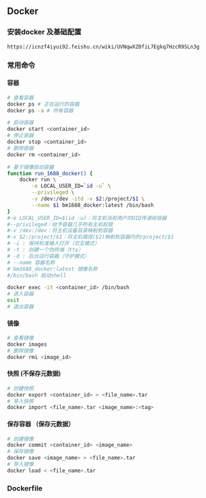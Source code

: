 ## Docker

### 安装docker 及基础配置
```
https://icnzf4iyui92.feishu.cn/wiki/UVNqwXZ0fiL7Egkq7HzcR9SLn3g
```

### 常用命令
#### 容器
```bash
# 查看容器
docker ps # 正在运行的容器
docker ps -a # 所有容器
```
```bash
# 启动容器
docker start <container_id>
# 停止容器
docker stop <container_id>
# 删除容器
docker rm <container_id>
```
```bash
# 基于镜像启动容器
function run_1688_docker() {
    docker run \
        -e LOCAL_USER_ID=`id -u` \
        --privileged \
        -v /dev:/dev -itd -v $2:/project/$1 \
        --name $1 bm1688_docker:latest /bin/bash 
}
#-e LOCAL_USER_ID=$(id -u)：将主机当前用户的UID传递给容器
#--privileged：给予容器几乎所有主机权限
#-v /dev:/dev：将主机设备目录映射到容器
#-v $2:/project/$1：将主机路径($2)映射到容器内的/project/$1
# -i : 保持标准输入打开（交互模式）
# -t : 创建一个伪终端（tty）
# -d : 后台运行容器（守护模式）
# --name 容器名称
# bm1688_docker:latest 镜像名称
#/bin/bash 启动shell

docker exec -it <container_id> /bin/bash
# 进入容器
exit
# 退出容器
```

#### 镜像
```bash
# 查看镜像
docker images
# 删除镜像
docker rmi <image_id>
```

#### 快照 (不保存元数据)
```bash
# 创建快照
docker export <container_id> > <file_name>.tar
# 导入快照
docker import <file_name>.tar <image_name>:<tag>
```

#### 保存容器 （保存元数据）
```bash
# 创建镜像
docker commit <container_id> <image_name>
# 保存镜像
docker save <image_name> > <file_name>.tar
# 导入镜像
docker load < <file_name>.tar
```


### Dockerfile

